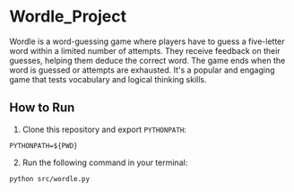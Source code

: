 # Wordle_Project
Wordle is a word-guessing game where players have to guess a five-letter word within a limited number of attempts. They receive feedback on their guesses, helping them deduce the correct word. The game ends when the word is guessed or attempts are exhausted. It's a popular and engaging game that tests vocabulary and logical thinking skills.


## How to Run
1. Clone this repository and export `PYTHONPATH`:
```
PYTHONPATH=${PWD}
```

2. Run the following command in your terminal:
```
python src/wordle.py
```
